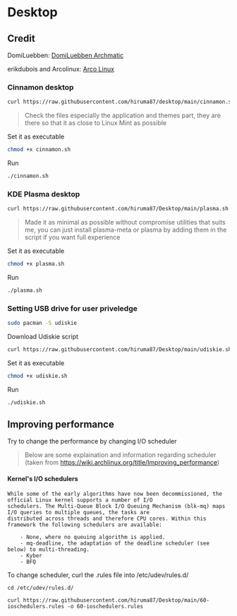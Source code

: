 # Desktop
## Credit
DomiLuebben: [DomiLuebben Archmatic](https://github.com/DomiLuebben/ArchMatic)

erikdubois and Arcolinux: [Arco Linux](https://github.com/arcolinuxd)

### Cinnamon desktop
```bash
curl https://raw.githubusercontent.com/hiruma87/desktop/main/cinnamon.sh -o cinnamon.sh
```
> Check the files especially the application and themes part, they are there so that it as close to Linux Mint as possible

Set it as executable
```bash
chmod +x cinnamon.sh
```
Run
```bash
./cinnamon.sh
```
### KDE Plasma desktop
```bash
curl https://raw.githubusercontent.com/hiruma87/Desktop/main/plasma.sh -o plasma.sh
```
> Made it as minimal as possible without compromise utilities that suits me, you can just install plasma-meta or plasma by adding them in the script if you want full experience

Set it as executable
```bash
chmod +x plasma.sh
```
Run
```bash
./plasma.sh
```

### Setting USB drive for user priveledge
```bash
sudo pacman -S udiskie
```
Download Udiskie script
```bash
curl https://raw.githubusercontent.com/hiruma87/Desktop/main/udiskie.sh -o udiskie.sh
```
Set it as executable
```bash
chmod +x udiskie.sh
```
Run
```bash
./udiskie.sh
```

## Improving performance
Try to change the performance by changing I/O scheduler
> Below are some explaination and information regarding scheduler (taken from https://wiki.archlinux.org/title/Improving_performance)

#### Kernel's I/O schedulers
```
While some of the early algorithms have now been decommissioned, the official Linux kernel supports a number of I/O
schedulers. The Multi-Queue Block I/O Queuing Mechanism (blk-mq) maps I/O queries to multiple queues, the tasks are
distributed across threads and therefore CPU cores. Within this framework the following schedulers are available:

    - None, where no queuing algorithm is applied.
    - mq-deadline, the adaptation of the deadline scheduler (see below) to multi-threading.
    - Kyber
    - BFQ
```
To change scheduler, curl the .rules file into /etc/udev/rules.d/
```
cd /etc/udev/rules.d/
```
```
curl https://raw.githubusercontent.com/hiruma87/Desktop/main/60-ioschedulers.rules -o 60-ioschedulers.rules
```
